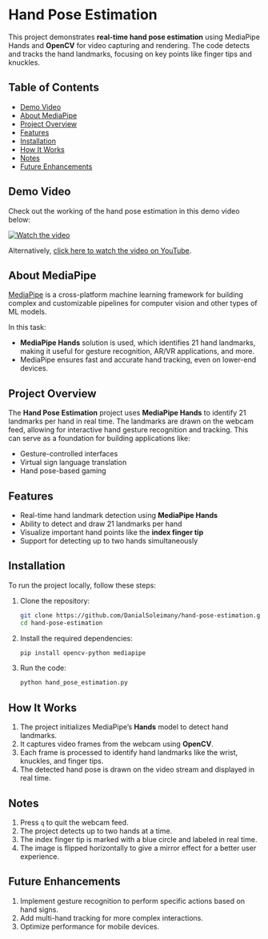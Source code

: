 # Hand Pose Estimation

This project demonstrates **real-time hand pose estimation** using MediaPipe Hands and **OpenCV** for video capturing and rendering. The code detects and tracks the hand landmarks, focusing on key points like finger tips and knuckles.

## Table of Contents

- [Demo Video](#demo-video)
- [About MediaPipe](#about-mediapipe)
- [Project Overview](#project-overview)
- [Features](#features)
- [Installation](#installation)
- [How It Works](#how-it-works)
- [Notes](#notes)
- [Future Enhancements](#future-enhancements)

## Demo Video

Check out the working of the hand pose estimation in this demo video below:

[![Watch the video](https://img.youtube.com/vi/Krw_WpgB-X8/0.jpg)](https://youtu.be/Krw_WpgB-X8)

Alternatively, [click here to watch the video on YouTube](https://youtu.be/Krw_WpgB-X8).

## About MediaPipe

[MediaPipe](https://mediapipe.dev/) is a cross-platform machine learning framework for building complex and customizable pipelines for computer vision and other types of ML models.

In this task:
- **MediaPipe Hands** solution is used, which identifies 21 hand landmarks, making it useful for gesture recognition, AR/VR applications, and more.
- MediaPipe ensures fast and accurate hand tracking, even on lower-end devices.

## Project Overview

The **Hand Pose Estimation** project uses **MediaPipe Hands** to identify 21 landmarks per hand in real time. The landmarks are drawn on the webcam feed, allowing for interactive hand gesture recognition and tracking. This can serve as a foundation for building applications like:
- Gesture-controlled interfaces
- Virtual sign language translation
- Hand pose-based gaming

## Features

- Real-time hand landmark detection using **MediaPipe Hands**
- Ability to detect and draw 21 landmarks per hand
- Visualize important hand points like the **index finger tip**
- Support for detecting up to two hands simultaneously

## Installation

To run the project locally, follow these steps:

1. Clone the repository:

   ```bash
   git clone https://github.com/DanialSoleimany/hand-pose-estimation.git
   cd hand-pose-estimation
   ```

2. Install the required dependencies:

   ```bash
   pip install opencv-python mediapipe
   ```

3. Run the code:

   ```bash
   python hand_pose_estimation.py
   ```

## How It Works

1. The project initializes MediaPipe’s **Hands** model to detect hand landmarks.
2. It captures video frames from the webcam using **OpenCV**.
3. Each frame is processed to identify hand landmarks like the wrist, knuckles, and finger tips.
4. The detected hand pose is drawn on the video stream and displayed in real time.

## Notes

1. Press `q` to quit the webcam feed.
2. The project detects up to two hands at a time.
3. The index finger tip is marked with a blue circle and labeled in real time.
4. The image is flipped horizontally to give a mirror effect for a better user experience.

## Future Enhancements

1. Implement gesture recognition to perform specific actions based on hand signs.
2. Add multi-hand tracking for more complex interactions.
3. Optimize performance for mobile devices.

